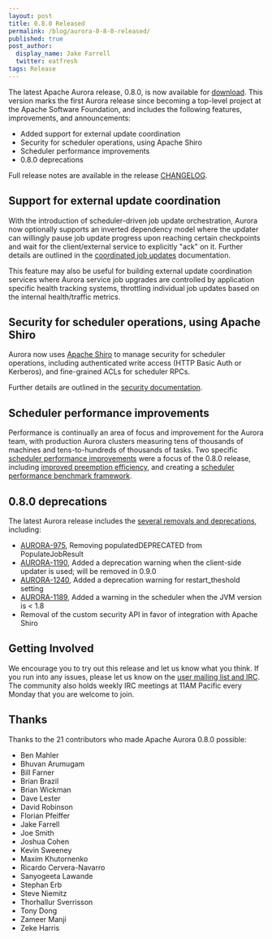 ```yaml
---
layout: post
title: 0.8.0 Released
permalink: /blog/aurora-0-8-0-released/
published: true
post_author:
  display_name: Jake Farrell
  twitter: eatfresh
tags: Release
---
```


The latest Apache Aurora release, 0.8.0, is now available for [download](http://aurora.apache.org/downloads/). This version marks the first Aurora release since becoming a top-level project at the Apache Software Foundation, and includes the following features, improvements, and announcements:

* Added support for external update coordination
* Security for scheduler operations, using Apache Shiro
* Scheduler performance improvements
* 0.8.0 deprecations

Full release notes are available in the release [CHANGELOG](https://gitbox.apache.org/repos/asf?p=aurora.git&f=CHANGELOG&hb=refs/tags/rel/0.8.0).

## Support for external update coordination

With the introduction of scheduler-driven job update orchestration, Aurora now optionally supports an inverted dependency model where the updater can willingly pause job update progress upon reaching certain checkpoints and wait for the client/external service to explicitly "ack" on it. Further details are outlined in the [coordinated job updates](http://aurora.apache.org/documentation/0.8.0/client-commands/#coordinated-job-updates) documentation.

This feature may also be useful for building external update coordination services where Aurora service job upgrades are controlled by application specific health tracking systems, throttling individual job updates based on the internal health/traffic metrics.

## Security for scheduler operations, using Apache Shiro

Aurora now uses [Apache Shiro](http://shiro.apache.org) to manage security for scheduler operations, including authenticated write access (HTTP Basic Auth or Kerberos), and fine-grained ACLs for scheduler RPCs.

Further details are outlined in the [security documentation](http://aurora.apache.org/documentation/0.8.0/security/).

## Scheduler performance improvements

Performance is continually an area of focus and improvement for the Aurora team, with production Aurora clusters measuring tens of thousands of machines and tens-to-hundreds of thousands of tasks. Two specific [scheduler performance improvements](https://issues.apache.org/jira/browse/AURORA-999) were a focus of the 0.8.0 release, including [improved preemption efficiency](https://issues.apache.org/jira/browse/AURORA-1219), and creating a [scheduler performance benchmark framework](https://issues.apache.org/jira/browse/AURORA-969).

## 0.8.0 deprecations

The latest Aurora release includes the [several removals and deprecations](https://issues.apache.org/jira/browse/AURORA-905), including:

* [AURORA-975](https://issues.apache.org/jira/browse/AURORA-975), Removing populatedDEPRECATED from PopulateJobResult
* [AURORA-1190](https://issues.apache.org/jira/browse/AURORA-1190), Added a deprecation warning when the client-side updater is used; will be removed in 0.9.0
* [AURORA-1240](https://issues.apache.org/jira/browse/AURORA-1240), Added a deprecation warning for restart_theshold setting
* [AURORA-1189](https://issues.apache.org/jira/browse/AURORA-1189), Added a warning in the scheduler when the JVM version is < 1.8
* Removal of the custom security API in favor of integration with Apache Shiro

## Getting Involved

We encourage you to try out this release and let us know what you think. If you run into any issues, please let us know on the [user mailing list and IRC](https://aurora.apache.org/community/). The community also holds weekly IRC meetings at 11AM Pacific every Monday that you are welcome to join.

## Thanks

Thanks to the 21 contributors who made Apache Aurora 0.8.0 possible:

* Ben Mahler
* Bhuvan Arumugam
* Bill Farner
* Brian Brazil
* Brian Wickman
* Dave Lester
* David Robinson
* Florian Pfeiffer
* Jake Farrell
* Joe Smith
* Joshua Cohen
* Kevin Sweeney
* Maxim Khutornenko
* Ricardo Cervera-Navarro
* Sanyogeeta Lawande
* Stephan Erb
* Steve Niemitz
* Thorhallur Sverrisson
* Tony Dong
* Zameer Manji
* Zeke Harris
